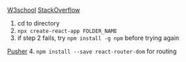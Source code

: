[W3school](https://www.w3schools.com/react/default.asp)
[StackOverflow](https://stackoverflow.com/questions/49281952/error-while-using-create-react-app-enoent)
1. cd to directory
2. `npx create-react-app FOLDER_NAME`
3. if step 2 fails, try `npm install -g npm` before trying again

[Pusher](https://pusher.com/blog/getting-started-with-react-router-v4/#choosing-a-router)
4. `npm install --save react-router-dom` for routing